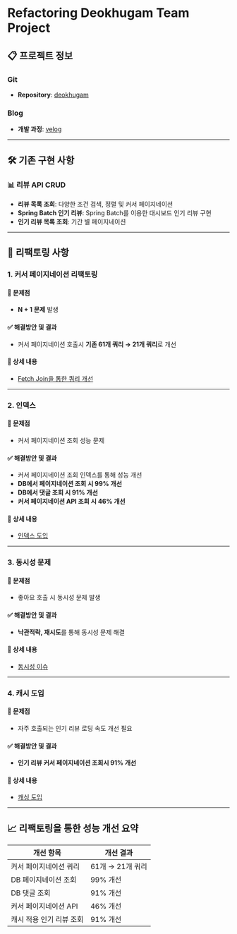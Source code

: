# Refactoring Deokhugam Team Project

## 📋 프로젝트 정보

### Git
- **Repository**: [deokhugam](https://github.com/sb01-deokhugam-team1/sb01-deokhugam-team1)

### Blog
- **개발 과정**: [velog](https://velog.io/@heejae/posts)

---

## 🛠️ 기존 구현 사항

### 📊 리뷰 API CRUD
- **리뷰 목록 조회**: 다양한 조건 검색, 정렬 및 커서 페이지네이션
- **Spring Batch 인기 리뷰**: Spring Batch를 이용한 대시보드 인기 리뷰 구현
- **인기 리뷰 목록 조회**: 기간 별 페이지네이션

---

## 🔧 리팩토링 사항

### 1. 커서 페이지네이션 리팩토링

#### 🚨 문제점
- **N + 1 문제** 발생

#### ✅ 해결방안 및 결과
- 커서 페이지네이션 호출시 **기존 61개 쿼리 → 21개 쿼리**로 개선

#### 📖 상세 내용
- [Fetch Join을 통한 쿼리 개선](https://velog.io/@heejae/%ED%8C%80-%ED%94%84%EB%A1%9C%EC%A0%9D%ED%8A%B8%EA%B0%80-%EB%81%9D%EB%82%9C-%ED%9B%84-%EB%A6%AC%ED%8E%99%ED%86%A0%EB%A7%811)

---

### 2. 인덱스

#### 🚨 문제점
- 커서 페이지네이션 조회 성능 문제

#### ✅ 해결방안 및 결과
- 커서 페이지네이션 조회 인덱스를 통해 성능 개선
- **DB에서 페이지네이션 조회 시 99% 개선**
- **DB에서 댓글 조회 시 91% 개선**
- **커서 페이지네이션 API 조회 시 46% 개선**

#### 📖 상세 내용
- [인덱스 도입](https://velog.io/@heejae/%EC%9D%B8%EB%8D%B1%EC%8A%A4-%EB%8F%84%EC%9E%85)

---

### 3. 동시성 문제

#### 🚨 문제점
- 좋아요 호출 시 동시성 문제 발생

#### ✅ 해결방안 및 결과
- **낙관적락, 재시도**를 통해 동시성 문제 해결

#### 📖 상세 내용
- [동시성 이슈](https://velog.io/@heejae/%EB%8F%99%EC%8B%9C%EC%84%B1-%EC%9D%B4%EC%8A%88)

---

### 4. 캐시 도입

#### 🚨 문제점
- 자주 호출되는 인기 리뷰 로딩 속도 개선 필요

#### ✅ 해결방안 및 결과
- **인기 리뷰 커서 페이지네이션 조회시 91% 개선**

#### 📖 상세 내용
- [캐싱 도입](https://velog.io/@heejae/%EC%BA%90%EC%8B%B1-%EC%A0%84%EB%9E%B5)

---

## 📈 리팩토링을 통한 성능 개선 요약

| 개선 항목 | 개선 결과 |
|----------|----------|
| 커서 페이지네이션 쿼리 | 61개 → 21개 쿼리 |
| DB 페이지네이션 조회 | 99% 개선 |
| DB 댓글 조회 | 91% 개선 |
| 커서 페이지네이션 API | 46% 개선 |
| 캐시 적용 인기 리뷰 조회 | 91% 개선 |
